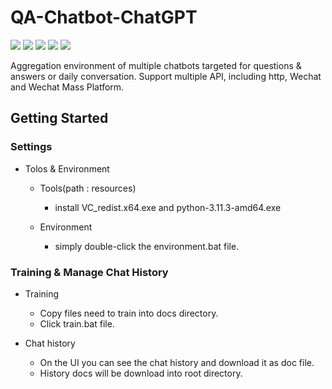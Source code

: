 # QA-Chatbot-ChatGPT

![](https://img.shields.io/badge/version-beta-orange.svg)
![](https://img.shields.io/badge/python-3-green.svg)
![](https://img.shields.io/badge/Tornado-6-blue.svg)
![](https://img.shields.io/badge/Elasticsearch-7-blue.svg)
[![](https://img.shields.io/badge/license-LGPL-000000.svg)](https://github.com/archie-yu/ChatBot/blob/master/LICENSE)

Aggregation environment of multiple chatbots targeted for questions & answers or daily conversation. Support multiple API, including http, Wechat and Wechat Mass Platform.

## Getting Started

### Settings

- Tolos & Environment
  
  - Tools(path : resources)
  
    - install VC_redist.x64.exe and python-3.11.3-amd64.exe
  
  - Environment
  
    - simply double-click the environment.bat file.


### Training & Manage Chat History

- Training

  - Copy files need to train into docs directory.
  - Click train.bat file.
 
- Chat history

  - On the UI you can see the chat history and download it as doc file.
  - History docs will be download into root directory.
  
